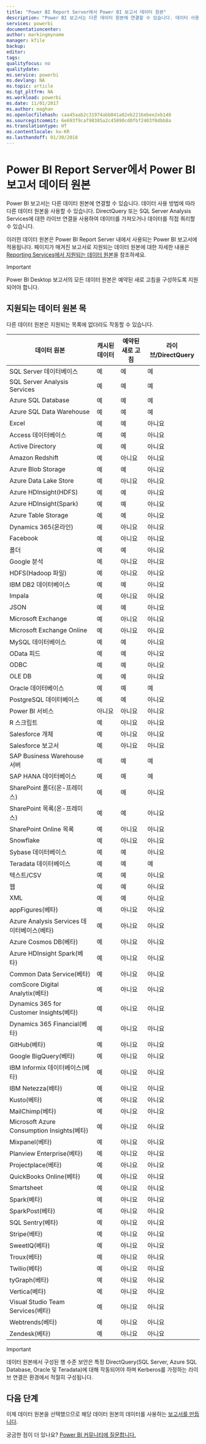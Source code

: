 ```yaml
---
title: "Power BI Report Server에서 Power BI 보고서 데이터 원본"
description: "Power BI 보고서는 다른 데이터 원본에 연결할 수 있습니다. 데이터 사용 방법에 따라 다른 데이터 원본을 사용할 수 있습니다."
services: powerbi
documentationcenter: 
author: markingmyname
manager: kfile
backup: 
editor: 
tags: 
qualityfocus: no
qualitydate: 
ms.service: powerbi
ms.devlang: NA
ms.topic: article
ms.tgt_pltfrm: NA
ms.workload: powerbi
ms.date: 11/01/2017
ms.author: maghan
ms.openlocfilehash: caa45aab2c31974abb041a82eb2216ebee2eb148
ms.sourcegitcommit: 6e693f9caf98385a2c45890cd0fbf2403f0dbb8a
ms.translationtype: HT
ms.contentlocale: ko-KR
ms.lasthandoff: 01/30/2018
---
```

# <a name="power-bi-report-data-sources-in-power-bi-report-server"></a>Power BI Report Server에서 Power BI 보고서 데이터 원본
Power BI 보고서는 다른 데이터 원본에 연결할 수 있습니다. 데이터 사용 방법에 따라 다른 데이터 원본을 사용할 수 있습니다. DirectQuery 또는 SQL Server Analysis Services에 대한 라이브 연결을 사용하여 데이터를 가져오거나 데이터를 직접 쿼리할 수 있습니다.

이러한 데이터 원본은 Power BI Report Server 내에서 사용되는 Power BI 보고서에 적용됩니다. 페이지가 매겨진 보고서로 지원되는 데이터 원본에 대한 자세한 내용은 [Reporting Services에서 지원되는 데이터 원본](https://docs.microsoft.com/sql/reporting-services/report-data/data-sources-supported-by-reporting-services-ssrs)을 참조하세요.

> [!IMPORTANT]
> Power BI Desktop 보고서의 모든 데이터 원본은 예약된 새로 고침을 구성하도록 지원되어야 합니다.
> 
> 

## <a name="list-of-supported-data-sources"></a>지원되는 데이터 원본 목
다른 데이터 원본은 지원되는 목록에 없더라도 작동할 수 있습니다.

| **데이터 원본** | **캐시된 데이터** | **예약된 새로 고침** | **라이브/DirectQuery** |
| --- | --- | --- | --- |
| SQL Server 데이터베이스 |예 |예 |예 |
| SQL Server Analysis Services |예 |예 |예 |
| Azure SQL Database |예 |예 |예 |
| Azure SQL Data Warehouse |예 |예 |예 |
| Excel |예 |예 |아니요 |
| Access 데이터베이스 |예 |예 |아니요 |
| Active Directory |예 |예 |아니요 |
| Amazon Redshift |예 |아니요 |아니요 |
| Azure Blob Storage |예 |예 |아니요 |
| Azure Data Lake Store |예 |아니요 |아니요 |
| Azure HDInsight(HDFS) |예 |예 |아니요 |
| Azure HDInsight(Spark) |예 |예 |아니요 |
| Azure Table Storage |예 |예 |아니요 |
| Dynamics 365(온라인) |예 |아니요 |아니요 |
| Facebook |예 |아니요 |아니요 |
| 폴더 |예 |예 |아니요 |
| Google 분석 |예 |아니요 |아니요 |
| HDFS(Hadoop 파일) |예 |아니요 |아니요 |
| IBM DB2 데이터베이스 |예 |예 |아니요 |
| Impala |예 |아니요 |아니요 |
| JSON |예 |예 |아니요 |
| Microsoft Exchange |예 |아니요 |아니요 |
| Microsoft Exchange Online |예 |아니요 |아니요 |
| MySQL 데이터베이스 |예 |예 |아니요 |
| OData 피드 |예 |예 |아니요 |
| ODBC |예 |예 |아니요 |
| OLE DB |예 |예 |아니요 |
| Oracle 데이터베이스 |예 |예 |예 |
| PostgreSQL 데이터베이스 |예 |예 |아니요 |
| Power BI 서비스 |아니요 |아니요 |아니요 |
| R 스크립트 |예 |아니요 |아니요 |
| Salesforce 개체 |예 |아니요 |아니요 |
| Salesforce 보고서 |예 |아니요 |아니요 |
| SAP Business Warehouse 서버 |예 |예 |예 |
| SAP HANA 데이터베이스 |예 |예 |예 |
| SharePoint 폴더(온-프레미스) |예 |예 |아니요 |
| SharePoint 목록(온-프레미스) |예 |예 |아니요 |
| SharePoint Online 목록 |예 |아니요 |아니요 |
| Snowflake |예 |아니요 |아니요 |
| Sybase 데이터베이스 |예 |예 |아니요 |
| Teradata 데이터베이스 |예 |예 |예 |
| 텍스트/CSV |예 |예 |아니요 |
| 웹 |예 |예 |아니요 |
| XML |예 |예 |아니요 |
| appFigures(베타) |예 |아니요 |아니요 |
| Azure Analysis Services 데이터베이스(베타) |예 |아니요 |아니요 |
| Azure Cosmos DB(베타) |예 |아니요 |아니요 |
| Azure HDInsight Spark(베타) |예 |아니요 |아니요 |
| Common Data Service(베타) |예 |아니요 |아니요 |
| comScore Digital Analytix(베타) |예 |아니요 |아니요 |
| Dynamics 365 for Customer Insights(베타) |예 |아니요 |아니요 |
| Dynamics 365 Financial(베타) |예 |아니요 |아니요 |
| GitHub(베타) |예 |아니요 |아니요 |
| Google BigQuery(베타) |예 |아니요 |아니요 |
| IBM Informix 데이터베이스(베타) |예 |아니요 |아니요 |
| IBM Netezza(베타) |예 |아니요 |아니요 |
| Kusto(베타) |예 |아니요 |아니요 |
| MailChimp(베타) |예 |아니요 |아니요 |
| Microsoft Azure Consumption Insights(베타) |예 |아니요 |아니요 |
| Mixpanel(베타) |예 |아니요 |아니요 |
| Planview Enterprise(베타) |예 |아니요 |아니요 |
| Projectplace(베타) |예 |아니요 |아니요 |
| QuickBooks Online(베타) |예 |아니요 |아니요 |
| Smartsheet |예 |아니요 |아니요 |
| Spark(베타) |예 |아니요 |아니요 |
| SparkPost(베타) |예 |아니요 |아니요 |
| SQL Sentry(베타) |예 |아니요 |아니요 |
| Stripe(베타) |예 |아니요 |아니요 |
| SweetIQ(베타) |예 |아니요 |아니요 |
| Troux(베타) |예 |아니요 |아니요 |
| Twilio(베타) |예 |아니요 |아니요 |
| tyGraph(베타) |예 |아니요 |아니요 |
| Vertica(베타) |예 |아니요 |아니요 |
| Visual Studio Team Services(베타) |예 |아니요 |아니요 |
| Webtrends(베타) |예 |아니요 |아니요 |
| Zendesk(베타) |예 |아니요 |아니요 |

> [!IMPORTANT]
> 데이터 원본에서 구성된 행 수준 보안은 특정 DirectQuery(SQL Server, Azure SQL Database, Oracle 및 Teradata)에 대해 작동되어야 하며 Kerberos를 가정하는 라이브 연결은 환경에서 적절히 구성됩니다.
> 
> 

## <a name="next-steps"></a>다음 단계
이제 데이터 원본을 선택했으므로 해당 데이터 원본의 데이터를 사용하는 [보고서를 만듭니다](quickstart-create-powerbi-report.md).

궁금한 점이 더 있나요? [Power BI 커뮤니티에 질문합니다.](https://community.powerbi.com/)


